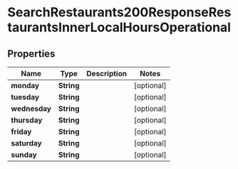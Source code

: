 

# SearchRestaurants200ResponseRestaurantsInnerLocalHoursOperational

## Properties

Name | Type | Description | Notes
------------ | ------------- | ------------- | -------------
**monday** | **String** |  |  [optional]
**tuesday** | **String** |  |  [optional]
**wednesday** | **String** |  |  [optional]
**thursday** | **String** |  |  [optional]
**friday** | **String** |  |  [optional]
**saturday** | **String** |  |  [optional]
**sunday** | **String** |  |  [optional]




